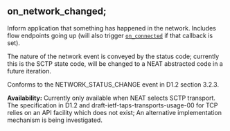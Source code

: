 ## on_network_changed;

Inform application that something has happened in the
network. Includes flow endpoints going up (will also trigger
[`on_connected`](callb.on_connected) if that callback is set).

The nature of the network event is conveyed by the status code;
currently this is the SCTP state code, will be changed to a NEAT
abstracted code in a future iteration.

Conforms to the NETWORK_STATUS_CHANGE event in D1.2 section 3.2.3.

**Availability:** Currently only available when NEAT selects SCTP
  transport. The specification in D1.2 and
  draft-ietf-taps-transports-usage-00 for TCP relies on an API
  facility which does not exist; An alternative implementation
  mechanism is being investigated.
  
